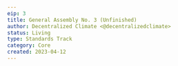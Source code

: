 ```yaml
---
eip: 3
title: General Assembly No. 3 (Unfinished)
author: Decentralized Climate <@decentralizedclimate>
status: Living
type: Standards Track
category: Core
created: 2023-04-12
---
```

